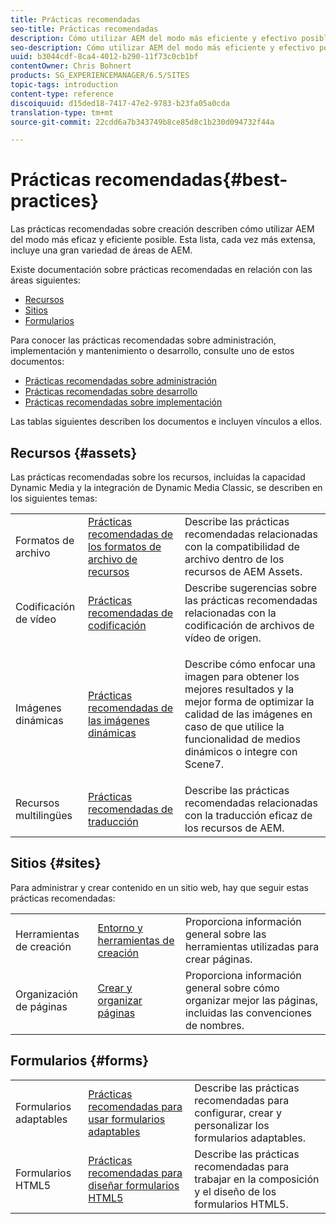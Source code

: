 ```yaml
---
title: Prácticas recomendadas
seo-title: Prácticas recomendadas
description: Cómo utilizar AEM del modo más eficiente y efectivo posible
seo-description: Cómo utilizar AEM del modo más eficiente y efectivo posible
uuid: b3044cdf-8ca4-4012-b290-11f73c0cb1bf
contentOwner: Chris Bohnert
products: SG_EXPERIENCEMANAGER/6.5/SITES
topic-tags: introduction
content-type: reference
discoiquuid: d15ded18-7417-47e2-9783-b23fa05a0cda
translation-type: tm+mt
source-git-commit: 22cdd6a7b343749b8ce85d8c1b230d094732f44a

---
```



# Prácticas recomendadas{#best-practices}

Las prácticas recomendadas sobre creación describen cómo utilizar AEM del modo más eficaz y eficiente posible. Esta lista, cada vez más extensa, incluye una gran variedad de áreas de AEM.

Existe documentación sobre prácticas recomendadas en relación con las áreas siguientes:

* [Recursos](#assets)
* [Sitios](#sites)
* [Formularios](#forms)

Para conocer las prácticas recomendadas sobre administración, implementación y mantenimiento o desarrollo, consulte uno de estos documentos:

* [Prácticas recomendadas sobre administración](/help/sites-administering/administer-best-practices.md)
* [Prácticas recomendadas sobre desarrollo](/help/sites-developing/best-practices.md)
* [Prácticas recomendadas sobre implementación](/help/sites-deploying/best-practices.md)

Las tablas siguientes describen los documentos e incluyen vínculos a ellos.

## Recursos {#assets}

Las prácticas recomendadas sobre los recursos, incluidas la capacidad Dynamic Media y la integración de Dynamic Media Classic, se describen en los siguientes temas:

<table>
 <tbody>
  <tr>
   <td>Formatos de archivo</td>
   <td><a href="/help/assets/assets-file-format-best-practices.md">Prácticas recomendadas de los formatos de archivo de recursos</a></td>
   <td>Describe las prácticas recomendadas relacionadas con la compatibilidad de archivo dentro de los recursos de AEM Assets.</td>
  </tr>
  <tr>
   <td>Codificación de vídeo</td>
   <td><a href="/help/assets/video.md#best-practices-for-encoding-videos">Prácticas recomendadas de codificación</a></td>
   <td>Describe sugerencias sobre las prácticas recomendadas relacionadas con la codificación de archivos de vídeo de origen.</td>
  </tr>
  <tr>
   <td>Imágenes dinámicas</td>
   <td><a href="/help/assets/best-practices-for-optimizing-the-quality-of-your-images.md">Prácticas recomendadas de las imágenes dinámicas</a></td>
   <td><p>Describe cómo enfocar una imagen para obtener los mejores resultados y la mejor forma de optimizar la calidad de las imágenes en caso de que utilice la funcionalidad de medios dinámicos o integre con Scene7. </p> </td>
  </tr>
  <tr>
   <td>Recursos multilingües</td>
   <td><a href="/help/assets/best-practices-for-translating-assets-efficiently.md">Prácticas recomendadas de traducción</a></td>
   <td>Describe las prácticas recomendadas relacionadas con la traducción eficaz de los recursos de AEM.</td>
  </tr>
 </tbody>
</table>

## Sitios {#sites}

Para administrar y crear contenido en un sitio web, hay que seguir estas prácticas recomendadas:

|  |  |  |
|---|---|---|
| Herramientas de creación | [Entorno y herramientas de creación](/help/sites-authoring/author-environment-tools.md) | Proporciona información general sobre las herramientas utilizadas para crear páginas. |
| Organización de páginas | [Crear y organizar páginas](/help/sites-authoring/managing-pages.md) | Proporciona información general sobre cómo organizar mejor las páginas, incluidas las convenciones de nombres. |

## Formularios {#forms}

|  |  |  |
|---|---|---|
| Formularios adaptables | [Prácticas recomendadas para usar formularios adaptables](/help/forms/using/adaptive-forms-best-practices.md)  | Describe las prácticas recomendadas para configurar, crear y personalizar los formularios adaptables. |
| Formularios HTML5 | [Prácticas recomendadas para diseñar formularios HTML5](/help/forms/using/best-practices-for-html5-forms.md) | Describe las prácticas recomendadas para trabajar en la composición y el diseño de los formularios HTML5. |